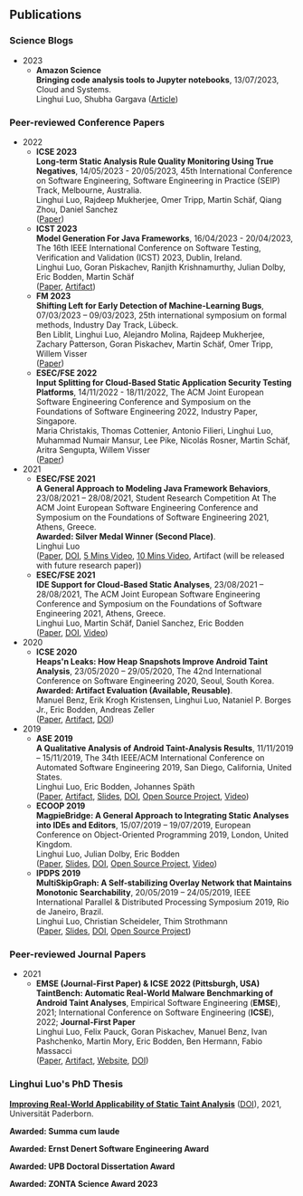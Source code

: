 ## Publications 
### Science Blogs
- 2023
  - **Amazon Science**<br>
    **Bringing code analysis tools to Jupyter notebooks**, 13/07/2023, Cloud and Systems.<br>
    Linghui Luo, Shubha Gargava
    ([Article](https://www.amazon.science/blog/bringing-code-analysis-tools-to-jupyter-notebooks))
    
### Peer-reviewed Conference Papers
- 2022
  - **ICSE 2023**<br>
    **Long-term Static Analysis Rule Quality Monitoring Using True Negatives**, 14/05/2023 - 20/05/2023,  45th International Conference on Software Engineering, Software Engineering in Practice (SEIP) Track, Melbourne, Australia.<br>
    Linghui Luo, Rajdeep Mukherjee, Omer Tripp, Martin Schäf, Qiang Zhou, Daniel Sanchez<br>
    ([Paper](ICSE2023.pdf))
  - **ICST 2023**<br>
    **Model Generation For Java Frameworks**, 16/04/2023 - 20/04/2023, The 16th IEEE International Conference on Software Testing, Verification and Validation (ICST) 2023, Dublin, Ireland. <br>
    Linghui Luo, Goran Piskachev, Ranjith Krishnamurthy, Julian Dolby, Eric Bodden, Martin Schäf<br>
    ([Paper](ICST2023.pdf), [Artifact](https://zenodo.org/record/7553965#.Y9o-sezMJnk))
  - **FM 2023**<br>
    **Shifting Left for Early Detection of Machine-Learning Bugs**, 07/03/2023 – 09/03/2023, 25th international symposium on formal methods, Industry Day Track, Lübeck. <br>
    Ben Liblit, Linghui Luo, Alejandro Molina, Rajdeep Mukherjee, Zachary Patterson, Goran Piskachev, Martin Schäf, Omer Tripp, Willem Visser<br>
    ([Paper](https://www.amazon.science/publications/shifting-left-for-early-detection-of-machine-learning-bugs))
  - **ESEC/FSE 2022**<br>
    **Input Splitting for Cloud-Based Static Application Security Testing Platforms**, 14/11/2022 - 18/11/2022, The ACM Joint European Software Engineering Conference and Symposium on the Foundations of Software Engineering 2022, Industry Paper, Singapore. <br> 
    Maria Christakis, Thomas Cottenier, Antonio Filieri, Linghui Luo, Muhammad Numair Mansur, Lee Pike, Nicolás Rosner, Martin Schäf, Aritra Sengupta, Willem Visser<br> 
    ([Paper](https://www.amazon.science/publications/input-splitting-for-cloud-based-static-application-security-testing-platforms))
- 2021 
  - **ESEC/FSE 2021**<br>
    **A General Approach to Modeling Java Framework Behaviors**, 23/08/2021 – 28/08/2021, Student Research Competition At The ACM Joint European Software Engineering Conference and Symposium on the Foundations of Software Engineering 2021, Athens, Greece. <br>
    **Awarded: Silver Medal Winner (Second Place)**.<br>
     Linghui Luo<br>
     ([Paper](FSE-SRC21.pdf), [DOI](https://doi.org/10.1145/3468264.3473489), [5 Mins Video](https://t.co/tT40YwWC1N?amp=1), [10 Mins Video](https://youtu.be/u5R__D7o32U), Artifact (will be released with future research paper))
  - **ESEC/FSE 2021**<br>
    **IDE Support for Cloud-Based Static Analyses**, 23/08/2021 – 28/08/2021, The ACM Joint European Software Engineering Conference and Symposium on the Foundations of Software Engineering 2021, Athens, Greece. <br>
     Linghui Luo, Martin Schäf, Daniel Sanchez, Eric Bodden<br>
    ([Paper](FSE21.pdf), [DOI](https://doi.org/10.1145/3468264.3468535), [Video](https://youtu.be/D3cBajyQPJw))
- 2020
  - **ICSE 2020**<br> 
    **Heaps'n Leaks: How Heap Snapshots Improve Android Taint Analysis**, 23/05/2020 – 29/05/2020, The 42nd International Conference on Software Engineering 2020, Seoul, South Korea. <br>
    **Awarded: Artifact Evaluation (Available, Reusable)**. <br>
    Manuel Benz, Erik Krogh Kristensen, Linghui Luo, Nataniel P. Borges Jr., Eric Bodden, Andreas Zeller<br> 
    ([Paper](ICSE20HeapDump.pdf), [Artifact](https://zenodo.org/record/3627973#.YMuxb2gzaiM), [DOI](https://doi.org/10.1145/3377811.3380438))
- 2019
  - **ASE 2019**<br>
    **A Qualitative Analysis of Android Taint-Analysis Results**, 11/11/2019 – 15/11/2019, The 34th IEEE/ACM International Conference on Automated Software Engineering 2019, San Diego, California, United States.<br>
    Linghui Luo, Eric Bodden, Johannes Späth<br>
  ([Paper](ASE19Cova.pdf), [Artifact](https://zenodo.org/record/5649381#.YYz5mGDMKUl), [Slides](COVA-ASE19-Talk-public.pdf), [DOI](https://ieeexplore.ieee.org/document/8952502/), [Open Source Project](https://github.com/secure-software-engineering/COVA), [Video](https://youtu.be/dD-VliMsQvw)) 
  - **ECOOP 2019**<br>
    **MagpieBridge: A General Approach to Integrating Static Analyses into IDEs and Editors**, 15/07/2019 – 19/07/2019, European Conference on Object-Oriented Programming 2019, London, United Kingdom.<br>
    Linghui Luo, Julian Dolby, Eric Bodden<br>
  ([Paper](ECOOP19MagpieBridge.pdf), [Slides](MagpieBridge-ECOOP19-Talk.pdf), [DOI]( https://doi.org/10.4230/LIPIcs.ECOOP.2019.21), [Open Source Project](https://github.com/MagpieBridge/MagpieBridge), [Video](https://youtu.be/w56Bxxa_Ppo))
  - **IPDPS 2019**<br>
    **MultiSkipGraph: A Self-stabilizing Overlay Network that Maintains Monotonic Searchability**, 20/05/2019 – 24/05/2019, IEEE International Parallel & Distributed Processing Symposium 2019, Rio de Janeiro, Brazil.<br> 
    Linghui Luo, Christian Scheideler, Thim Strothmann<br>
  ([Paper](multiskipgraphIPDPS.pdf), [Slides](MultiSkipGraph-IPDPS19-Talk.pdf), [DOI](https://ieeexplore.ieee.org/document/8820950/), [Open Source Project](https://github.com/linghuiluo/MultiSkipGraph))
  
### Peer-reviewed Journal Papers
  - 2021  
    - **EMSE (Journal-First Paper) & ICSE 2022 (Pittsburgh, USA)**<br>
      **TaintBench: Automatic Real-World Malware Benchmarking of Android Taint Analyses**, Empirical Software Engineering (**EMSE**), 2021; International Conference on Software Engineering (**ICSE**), 2022; **Journal-First Paper** <br> 
      Linghui Luo, Felix Pauck, Goran Piskachev, Manuel Benz, Ivan Pashchenko, Martin Mory, Eric Bodden, Ben Hermann, Fabio Massacci<br>
     ([Paper](https://rdcu.be/cAoKu), [Artifact](https://doi.org/10.5281/zenodo.5734328), [Website](https://taintbench.github.io), [DOI](https://link.springer.com/article/10.1007%2Fs10664-021-10013-5))

### Linghui Luo's PhD Thesis
**[Improving Real-World Applicability of Static Taint Analysis](Dissertation-Luo.pdf)** ([DOI](https://doi.org/10.17619/UNIPB/1-1233)), 2021, Universität Paderborn.

**Awarded: Summa cum laude** 

**Awarded: Ernst Denert Software Engineering Award**

**Awarded: UPB Doctoral Dissertation Award**

**Awarded: ZONTA Science Award 2023**



